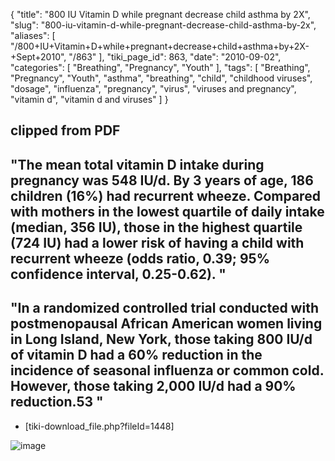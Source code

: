 {
    "title": "800 IU Vitamin D while pregnant decrease child asthma by 2X",
    "slug": "800-iu-vitamin-d-while-pregnant-decrease-child-asthma-by-2x",
    "aliases": [
        "/800+IU+Vitamin+D+while+pregnant+decrease+child+asthma+by+2X-+Sept+2010",
        "/863"
    ],
    "tiki_page_id": 863,
    "date": "2010-09-02",
    "categories": [
        "Breathing",
        "Pregnancy",
        "Youth"
    ],
    "tags": [
        "Breathing",
        "Pregnancy",
        "Youth",
        "asthma",
        "breathing",
        "child",
        "childhood viruses",
        "dosage",
        "influenza",
        "pregnancy",
        "virus",
        "viruses and pregnancy",
        "vitamin d",
        "vitamin d and viruses"
    ]
}


## clipped from PDF

## "The mean total vitamin D intake during pregnancy was 548 IU/d. By 3  years  of age, 186 children (16%) had recurrent wheeze. Compared with mothers in the lowest quartile of daily  intake (median, 356 IU), those in the highest quartile (724  IU) had a lower risk of having a child with recurrent wheeze (odds ratio, 0.39; 95% confidence interval, 0.25-0.62). "

## "In a randomized controlled trial conducted with postmenopausal African  American  women  living  in  Long  Island,  New York,  those  taking  800  IU/d  of  vitamin  D  had  a  60% reduction in the incidence of seasonal influenza or common cold. However, those taking 2,000 IU/d had a 90% reduction.53 "

* <span>[tiki-download_file.php?fileId=1448]</span>

<img src="https://d378j1rmrlek7x.cloudfront.net/attachments/gif/role-of-vitamin-d-in-asthma.gif" alt="image">